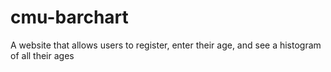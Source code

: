 # cmu-barchart
A website that allows users to register, enter their age, and see a histogram of all their ages
